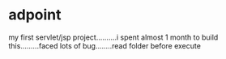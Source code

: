 # adpoint
my first servlet/jsp project..........i spent almost 1 month to build this.........faced lots of bug........read folder before execute
